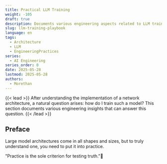 ```yaml
---
title: Practical LLM Training
weight: -105
draft: true
description: Documents various engineering aspects related to LLM training.
slug: llm-training-playbook
language: en
tags:
  - Architecture
  - LLM
  - EngineeringPractices
series:
  - AI Engineering
series_order: 0
date: 2025-05-28
lastmod: 2025-05-28
authors:
  - Morethan
---
```

{{< lead >}}
After understanding the implementation of a network architecture, a natural question arises: how do I train such a model? This section documents various engineering insights that can answer this question.
{{< /lead >}}

## Preface

Large model architectures come in all shapes and sizes, but to truly understand one, you need to put it into practice.

"Practice is the sole criterion for testing truth."🫡

